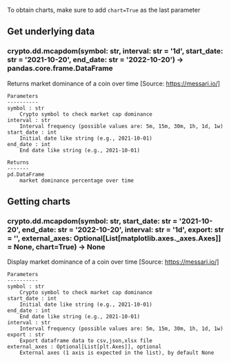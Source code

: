 To obtain charts, make sure to add `chart=True` as the last parameter

## Get underlying data 
### crypto.dd.mcapdom(symbol: str, interval: str = '1d', start_date: str = '2021-10-20', end_date: str = '2022-10-20') -> pandas.core.frame.DataFrame

Returns market dominance of a coin over time
    [Source: https://messari.io/]

    Parameters
    ----------
    symbol : str
        Crypto symbol to check market cap dominance
    interval : str
        Interval frequency (possible values are: 5m, 15m, 30m, 1h, 1d, 1w)
    start_date : int
        Initial date like string (e.g., 2021-10-01)
    end_date : int
        End date like string (e.g., 2021-10-01)

    Returns
    -------
    pd.DataFrame
        market dominance percentage over time

## Getting charts 
### crypto.dd.mcapdom(symbol: str, start_date: str = '2021-10-20', end_date: str = '2022-10-20', interval: str = '1d', export: str = '', external_axes: Optional[List[matplotlib.axes._axes.Axes]] = None, chart=True) -> None

Display market dominance of a coin over time
    [Source: https://messari.io/]

    Parameters
    ----------
    symbol : str
        Crypto symbol to check market cap dominance
    start_date : int
        Initial date like string (e.g., 2021-10-01)
    end_date : int
        End date like string (e.g., 2021-10-01)
    interval : str
        Interval frequency (possible values are: 5m, 15m, 30m, 1h, 1d, 1w)
    export : str
        Export dataframe data to csv,json,xlsx file
    external_axes : Optional[List[plt.Axes]], optional
        External axes (1 axis is expected in the list), by default None
